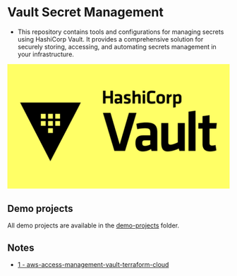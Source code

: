 # Vault Secret Management
- This repository contains tools and configurations for managing secrets using HashiCorp Vault. It provides a comprehensive solution for securely storing, accessing, and automating secrets management in your infrastructure.


![](./images/vault.png)


## Demo projects

All demo projects are available in the [demo-projects](demo-projects) folder.

## Notes

- [1 - aws-access-management-vault-terraform-cloud](https://github.com/aungkohtat/aws-access-management-vault-terraform-cloud/blob/main/README.md)